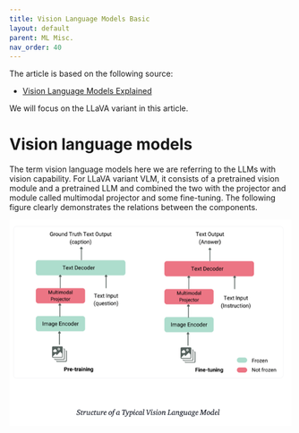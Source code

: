 ```yaml
---
title: Vision Language Models Basic
layout: default
parent: ML Misc.
nav_order: 40
---
```


The article is based on the following source:
- [Vision Language Models Explained](https://huggingface.co/blog/vlms)

We will focus on the LLaVA variant in this article. 

# Vision language models
The term vision language models here we are referring to the LLMs with vision capability. For LLaVA variant VLM, it consists of a pretrained vision module and a pretrained LLM and combined the two with the projector and module called multimodal projector and some fine-tuning. The following figure clearly demonstrates the relations between the components.

![vlm_overview](/docs/ml_misc/vlm_basic/images/vlm_overview.png)
